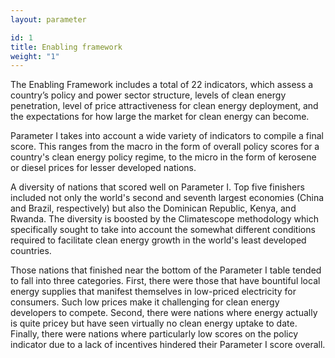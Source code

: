 ```yaml
---
layout: parameter

id: 1
title: Enabling framework
weight: "1"
---
```

The Enabling Framework includes a total of 22 indicators, which assess a country’s policy and power sector structure, levels of clean energy penetration, level of price attractiveness for clean energy deployment, and the expectations for how large the market for clean energy can become. 

Parameter I takes into account a wide variety of indicators to compile a final score. This ranges from the macro in the form of overall policy scores for a country's clean energy policy regime, to the micro in the form of kerosene or diesel prices for lesser developed nations. 

A diversity of nations that scored well on Parameter I. Top five finishers included not only the world's second and seventh largest economies (China and Brazil, respectively) but also the Dominican Republic, Kenya, and Rwanda. The diversity is boosted by the Climatescope methodology which specifically sought to take into account the somewhat different conditions required to facilitate clean energy growth in the world's least developed countries. 

Those nations that finished near the bottom of the Parameter I table tended to fall into three categories. First, there were those that have bountiful local energy supplies that manifest themselves in low-priced electricity for consumers. Such low prices make it challenging for clean energy developers to compete. Second, there were nations where energy actually is quite pricey but have seen virtually no clean energy uptake to date. Finally, there were nations where particularly low scores on the policy indicator due to a lack of incentives hindered their Parameter I score overall.